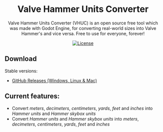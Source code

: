 <p align="center">
    <h1 align = "center">Valve Hammer Units Converter</h1>
</p>
<p align="center">
    Valve Hammer Units Converter (VHUC) is an open source free tool which was made with Godot Engine, for converting real-world sizes into Valve Hammer's and vice versa. Free to use for everyone, forever!
</p>
<p align="center">
    <a href="https://github.com/Orama-Interactive/Pixelorama/blob/master/LICENSE">
        <img src="https://img.shields.io/github/license/degradka/Valve-Hammer-Units-Converter.svg" alt="License" />
    </a>
</p>

## Download
Stable versions:
- [GitHub Releases (Windows, Linux & Mac)](https://github.com/degradka/Valve-Hammer-Units-Converter/releases)

## Current features:
- Convert *meters*, *decimeters*, *centimeters*, *yards*, *feet* and *inches* into *Hammer units* and *Hammer skybox units*
- Convert *Hammer units* and *Hammer skybox units* into *meters*, *decimeters*, *centimeters*, *yards*, *feet* and *inches*
